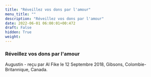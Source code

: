 ```yaml
---
title: "Réveillez vos dons par l'amour"
menu_title: ""
description: "Réveillez vos dons par l'amour"
date: 2022-06-01 06:00:01+00:472
draft: False
hidden: True
weight:
---
```

### Réveillez vos dons par l'amour

Augustin - reçu par Al Fike le 12 Septembre 2018, Gibsons, Colombie-Britannique, Canada.



